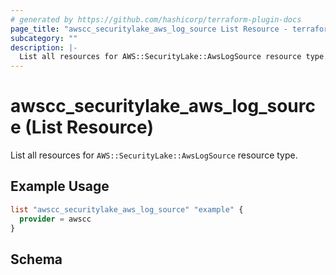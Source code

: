 ```yaml
---
# generated by https://github.com/hashicorp/terraform-plugin-docs
page_title: "awscc_securitylake_aws_log_source List Resource - terraform-provider-awscc"
subcategory: ""
description: |-
  List all resources for AWS::SecurityLake::AwsLogSource resource type.
---
```


# awscc_securitylake_aws_log_source (List Resource)

List all resources for `AWS::SecurityLake::AwsLogSource` resource type.

## Example Usage

```terraform
list "awscc_securitylake_aws_log_source" "example" {
  provider = awscc
}
```

<!-- schema generated by tfplugindocs -->
## Schema
